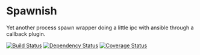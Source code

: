 # Spawnish
Yet another process spawn wrapper doing a little ipc with ansible through a callback plugin.

[![Build Status](https://travis-ci.org/z0mt3c/spawnish.png)](https://travis-ci.org/z0mt3c/spawnish)
[![Dependency Status](https://gemnasium.com/z0mt3c/spawnish.png)](https://gemnasium.com/z0mt3c/spawnish)
[![Coverage Status](https://coveralls.io/repos/z0mt3c/spawnish/badge.svg?branch=master)](https://coveralls.io/r/z0mt3c/spawnish?branch=master)
